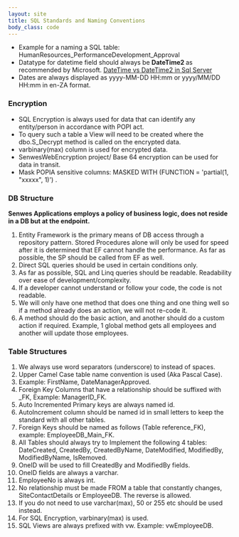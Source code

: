 ```yaml
---
layout: site
title: SQL Standards and Naming Conventions
body_class: code
---
```


* Example for a naming a SQL table: HumanResources_PerformanceDevelopment_Approval
* Datatype for datetime field should always be <b>DateTime2 </b> as recommended by Microsoft. [DateTime vs DateTime2 in Sql Server](https://www.tutorialsteacher.com/articles/datetime-vs-datetime2-in-sqlserver#:~:text=Microsoft%20recommends%20using%20DateTime2%20instead,Datetime2%20aligns%20with%20SQL%20standards.)
* Dates are always displayed as yyyy-MM-DD HH:mm or yyyy/MM/DD HH:mm in en-ZA format.

### Encryption
* SQL Encryption is always used for data that can identify any entity/person in accordance with POPI act. 
* To query such a table a View will need to be created where the dbo.S_Decrypt method is called on the encrypted data. 
* varbinary(max) column is used for encrypted data.
* SenwesWebEncryption project/ Base 64 encryption can be used for data in transit.
* Mask POPIA sensitive columns: MASKED WITH (FUNCTION = 'partial(1, "xxxxx", 1)') .

### DB Structure<br />
<b>Senwes Applications employs a policy of business logic, does not reside in a DB but at the endpoint.</b>
1.	Entity Framework is the primary means of DB access through a repository pattern. 
	Stored Procedures alone will only be used for speed after it is determined that EF cannot handle the performance. As far as possible, the SP should be called from EF as well.
2.	Direct SQL queries should be used in certain conditions only. 
3.	As far as possible, SQL and Linq queries should be readable. Readability over ease of development/complexity.
4.	If a developer cannot understand or follow your code, the code is not readable. 
5.	We will only have one method that does one thing and one thing well so if a method already does an action, we will not re-code it.
6.	A method should do the basic action, and another should do a custom action if required. Example, 1 global method gets all employees and another will update those employees.

### Table Structures
1.  We always use word separators (underscore) to instead of spaces.
2.	Upper Camel Case table name convention is used (Aka Pascal Case).
3.	Example: FirstName, DateManagerApproved.
4.	Foreign Key Columns that have a relationship should be suffixed with _FK, Example: ManagerID_FK.
5.	Auto Incremented Primary keys are always named id.
6.	AutoIncrement column should be named id in small letters to keep the standard with all other tables.
7.	Foreign Keys should be named as follows (Table reference_FK), example: EmployeeDB_Main_FK.
8.	All Tables should always try to Implement the following 4 tables: 
	DateCreated, CreatedBy, CreatedByName, DateModified, ModifiedBy, ModifiedByName, IsRemoved.
9. OneID will be used to fill CreatedBy and ModifiedBy fields.
10.	OneID fields are always a varchar.
11.	EmployeeNo is always int.
12.	No relationship must be made FROM a table that constantly changes, SiteContactDetails or EmployeeDB. The reverse is allowed. 
13.	If you do not need to use varchar(max), 50 or 255 etc should be used instead.
14.	For SQL Encryption, varbinary(max) is used.
15.	SQL Views are always prefixed with vw. Example: vwEmployeeDB.
